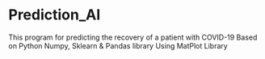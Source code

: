 # Prediction_AI
This program for predicting the recovery of a patient with COVID-19
Based on Python Numpy, Sklearn & Pandas library
Using MatPlot Library